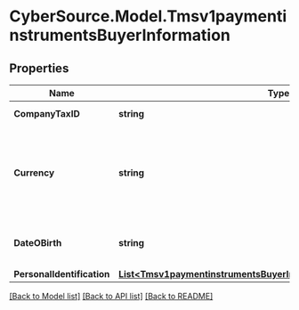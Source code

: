 # CyberSource.Model.Tmsv1paymentinstrumentsBuyerInformation
## Properties

Name | Type | Description | Notes
------------ | ------------- | ------------- | -------------
**CompanyTaxID** | **string** | Company Tax ID. | [optional] 
**Currency** | **string** | Currency. Accepts input in the ISO 4217 standard, stores as ISO 4217 Alpha | [optional] 
**DateOBirth** | **string** | Date of birth YYYY-MM-DD. | [optional] 
**PersonalIdentification** | [**List&lt;Tmsv1paymentinstrumentsBuyerInformationPersonalIdentification&gt;**](Tmsv1paymentinstrumentsBuyerInformationPersonalIdentification.md) |  | [optional] 

[[Back to Model list]](../README.md#documentation-for-models) [[Back to API list]](../README.md#documentation-for-api-endpoints) [[Back to README]](../README.md)

